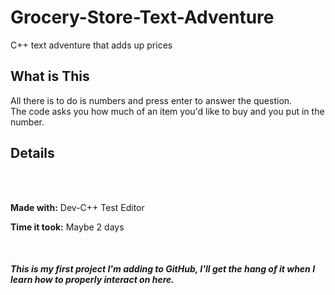 # Grocery-Store-Text-Adventure
C++ text adventure that adds up prices <br>

<h2> What is This </h2>
<p> All there is to do is numbers and press enter to answer the question. <br>
The code asks you how much of an item you'd like to buy and you put in the number. </p>

<h2> Details </h2>
<p>  </p>

<br>
<br>

<p><b> Made with:</b> Dev-C++ Test Editor </p>
<p> <b>Time it took:</b> Maybe 2 days </p>
<br>
<h5> This is my first project I'm adding to GitHub, I'll get the hang of it when I learn how to properly interact on here.</h5>

